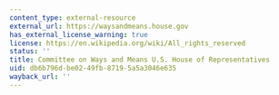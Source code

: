 ```yaml
---
content_type: external-resource
external_url: https://waysandmeans.house.gov
has_external_license_warning: true
license: https://en.wikipedia.org/wiki/All_rights_reserved
status: ''
title: Committee on Ways and Means U.S. House of Representatives
uid: db6b796d-be02-49fb-8719-5a5a3046e635
wayback_url: ''
---
```

